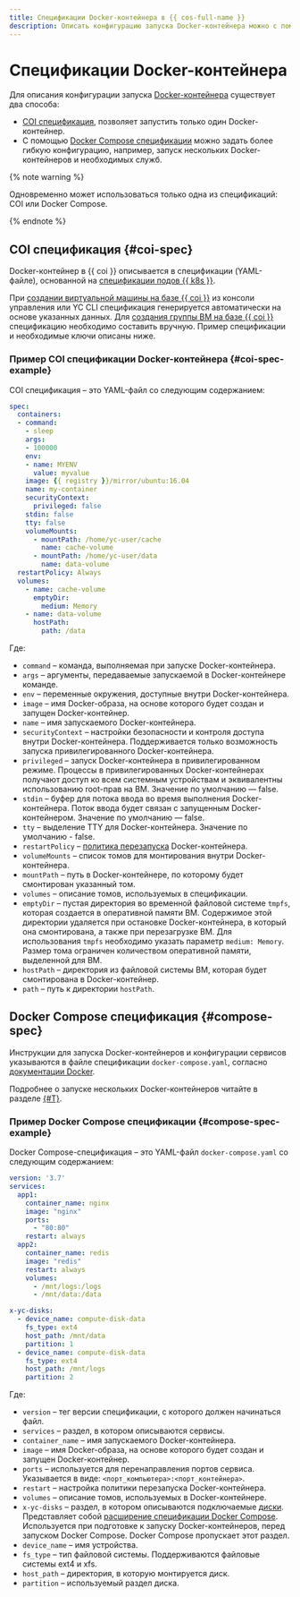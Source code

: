 ```yaml
---
title: Спецификации Docker-контейнера в {{ cos-full-name }}
description: Описать конфигурацию запуска Docker-контейнера можно с помощью COI или Docker Compose спецификации.
---
```


# Спецификации Docker-контейнера

Для описания конфигурации запуска [Docker-контейнера](/blog/posts/2022/03/docker-containers) существует два способа:
* [COI спецификация](#coi-spec), позволяет запустить только один Docker-контейнер.
* С помощью [Docker Compose спецификации](#compose-spec) можно задать более гибкую конфигурацию, например, запуск нескольких Docker-контейнеров и необходимых служб.

{% note warning %}

Одновременно может использоваться только одна из спецификаций: COI или Docker Compose.

{% endnote %}

## COI спецификация {#coi-spec}

Docker-контейнер в {{ coi }} описывается в спецификации (YAML-файле), основанной на [спецификации подов {{ k8s }}](https://kubernetes.io/docs/reference/kubernetes-api/workload-resources/pod-v1/).

При [создании виртуальной машины на базе {{ coi }}](../tutorials/vm-create.md) из консоли управления или YC CLI спецификация генерируется автоматически на основе указанных данных. Для [создания группы ВМ на базе {{ coi }}](../tutorials/ig-create.md) спецификацию необходимо составить вручную. Пример спецификации и необходимые ключи описаны ниже.

### Пример COI спецификации Docker-контейнера {#coi-spec-example}

COI спецификация – это YAML-файл со следующим содержанием:

```yaml
spec:
  containers:
  - command:
    - sleep
    args:
    - 100000
    env:
    - name: MYENV
      value: myvalue
    image: {{ registry }}/mirror/ubuntu:16.04
    name: my-container
    securityContext:
      privileged: false
    stdin: false
    tty: false
    volumeMounts:
      - mountPath: /home/yc-user/cache
        name: cache-volume
      - mountPath: /home/yc-user/data
        name: data-volume
  restartPolicy: Always
  volumes:
    - name: cache-volume
      emptyDir:
        medium: Memory
    - name: data-volume
      hostPath:
        path: /data
```

Где:
* `command` – команда, выполняемая при запуске Docker-контейнера.
* `args` – аргументы, передаваемые запускаемой в Docker-контейнере команде.
* `env` – переменные окружения, доступные внутри Docker-контейнера.
* `image` – имя Docker-образа, на основе которого будет создан и запущен Docker-контейнер.
* `name` – имя запускаемого Docker-контейнера.
* `securityContext` – настройки безопасности и контроля доступа внутри Docker-контейнера. Поддерживается только возможность запуска привилегированного Docker-контейнера.
* `privileged` – запуск Docker-контейнера в привилегированном режиме. Процессы в привилегированных Docker-контейнерах получают доступ ко всем системным устройствам и эквивалентны использованию root-прав на ВМ. Значение по умолчанию — false.
* `stdin` – буфер для потока ввода во время выполнения Docker-контейнера. Поток ввода будет связан с запущенным Docker-контейнером. Значение по умолчанию — false.
* `tty` – выделение TTY для Docker-контейнера. Значение по умолчанию - false.
* `restartPolicy` – [политика перезапуска](restart-policy.md) Docker-контейнера.
* `volumeMounts` – список томов для монтирования внутри Docker-контейнера.
* `mountPath` – путь в Docker-контейнере, по которому будет смонтирован указанный том.
* `volumes` – описание томов, используемых в спецификации.
* `emptyDir` – пустая директория во временной файловой системе `tmpfs`, которая создается в оперативной памяти ВМ. Содержимое этой директории удаляется при остановке Docker-контейнера, в который она смонтирована, а также при перезагрузке ВМ. Для использования `tmpfs` необходимо указать параметр `medium: Memory`. Размер тома ограничен количеством оперативной памяти, выделенной для ВМ.
* `hostPath` – директория из файловой системы ВМ, которая будет смонтирована в Docker-контейнер.
* `path` – путь к директории `hostPath`.

## Docker Compose спецификация {#compose-spec}

Инструкции для запуска Docker-контейнеров и конфигурации сервисов указываются в файле спецификации `docker-compose.yaml`, согласно [документации Docker](https://docs.docker.com/compose/compose-file/).

Подробнее о запуске нескольких Docker-контейнеров читайте в разделе [{#T}](../tutorials/docker-compose.md).

### Пример Docker Compose спецификации {#compose-spec-example}

Docker Compose-спецификация – это YAML-файл `docker-compose.yaml` со следующим содержанием:

```yaml
version: '3.7'
services:
  app1:
    container_name: nginx
    image: "nginx"
    ports:
      - "80:80"
    restart: always
  app2:
    container_name: redis
    image: "redis"
    restart: always
    volumes:
      - /mnt/logs:/logs
      - /mnt/data:/data

x-yc-disks:
  - device_name: compute-disk-data
    fs_type: ext4
    host_path: /mnt/data
    partition: 1
  - device_name: compute-disk-data
    fs_type: ext4
    host_path: /mnt/logs
    partition: 2
```

Где:
* `version` – тег версии спецификации, с которого должен начинаться файл.
* `services` – раздел, в котором описываются сервисы.
* `container_name` – имя запускаемого Docker-контейнера.
* `image` – имя Docker-образа, на основе которого будет создан и запущен Docker-контейнер.
* `ports` – используется для перенаправления портов сервиса. Указывается в виде: `<порт_компьютера>:<порт_контейнера>`.
* `restart` – настройка политики перезапуска Docker-контейнера.
* `volumes` – описание томов, используемых в Docker-контейнере.
* `x-yc-disks` – раздел, в котором описываются подключаемые [диски](../../compute/concepts/disk.md). Представляет собой [расширение спецификации Docker Compose](https://docs.docker.com/compose/compose-file/#extension-fields). Используется при подготовке к запуску Docker-контейнеров, перед запуском Docker Compose. Docker Compose пропускает этот раздел.
* `device_name` – имя устройства.
* `fs_type` – тип файловой системы. Поддерживаются файловые системы ext4 и xfs.
* `host_path` – директория, в которую монтируется диск.
* `partition` – используемый раздел диска.